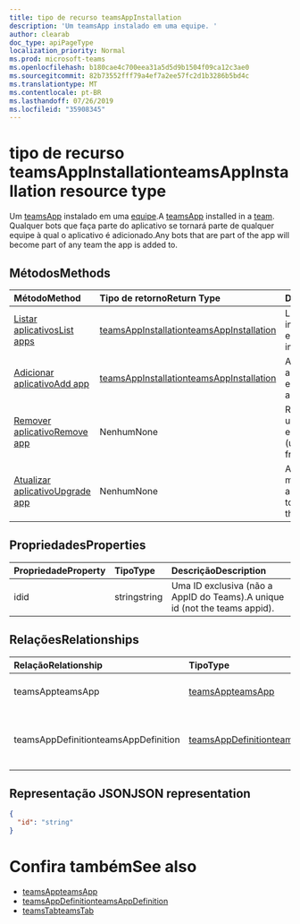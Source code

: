 ```yaml
---
title: tipo de recurso teamsAppInstallation
description: 'Um teamsApp instalado em uma equipe. '
author: clearab
doc_type: apiPageType
localization_priority: Normal
ms.prod: microsoft-teams
ms.openlocfilehash: b180cae4c700eea31a5d5d9b1504f09ca12c3ae0
ms.sourcegitcommit: 82b73552fff79a4ef7a2ee57fc2d1b3286b5bd4c
ms.translationtype: MT
ms.contentlocale: pt-BR
ms.lasthandoff: 07/26/2019
ms.locfileid: "35908345"
---
```

# <a name="teamsappinstallation-resource-type"></a><span data-ttu-id="862b5-103">tipo de recurso teamsAppInstallation</span><span class="sxs-lookup"><span data-stu-id="862b5-103">teamsAppInstallation resource type</span></span>

<span data-ttu-id="862b5-104">Um [teamsApp](teamsapp.md) instalado em uma [equipe](team.md).</span><span class="sxs-lookup"><span data-stu-id="862b5-104">A [teamsApp](teamsapp.md) installed in a [team](team.md).</span></span> <span data-ttu-id="862b5-105">Qualquer bots que faça parte do aplicativo se tornará parte de qualquer equipe à qual o aplicativo é adicionado.</span><span class="sxs-lookup"><span data-stu-id="862b5-105">Any bots that are part of the app will become part of any team the app is added to.</span></span>

## <a name="methods"></a><span data-ttu-id="862b5-106">Métodos</span><span class="sxs-lookup"><span data-stu-id="862b5-106">Methods</span></span>

| <span data-ttu-id="862b5-107">Método</span><span class="sxs-lookup"><span data-stu-id="862b5-107">Method</span></span>       | <span data-ttu-id="862b5-108">Tipo de retorno</span><span class="sxs-lookup"><span data-stu-id="862b5-108">Return Type</span></span>  |<span data-ttu-id="862b5-109">Descrição</span><span class="sxs-lookup"><span data-stu-id="862b5-109">Description</span></span>|
|:---------------|:--------|:----------|
|[<span data-ttu-id="862b5-110">Listar aplicativos</span><span class="sxs-lookup"><span data-stu-id="862b5-110">List apps</span></span>](../api/teamsappinstallation-list.md) | [<span data-ttu-id="862b5-111">teamsAppInstallation</span><span class="sxs-lookup"><span data-stu-id="862b5-111">teamsAppInstallation</span></span>](teamsappinstallation.md) | <span data-ttu-id="862b5-112">Lista os aplicativos instalados em uma equipe.</span><span class="sxs-lookup"><span data-stu-id="862b5-112">Lists apps installed in a team.</span></span>|
|[<span data-ttu-id="862b5-113">Adicionar aplicativo</span><span class="sxs-lookup"><span data-stu-id="862b5-113">Add app</span></span>](../api/teamsappinstallation-add.md) | [<span data-ttu-id="862b5-114">teamsAppInstallation</span><span class="sxs-lookup"><span data-stu-id="862b5-114">teamsAppInstallation</span></span>](teamsappinstallation.md) | <span data-ttu-id="862b5-115">Adiciona (instala) um aplicativo a uma equipe.</span><span class="sxs-lookup"><span data-stu-id="862b5-115">Adds (installs) an app to a team.</span></span>|
|[<span data-ttu-id="862b5-116">Remover aplicativo</span><span class="sxs-lookup"><span data-stu-id="862b5-116">Remove app</span></span>](../api/teamsappinstallation-delete.md) | <span data-ttu-id="862b5-117">Nenhum</span><span class="sxs-lookup"><span data-stu-id="862b5-117">None</span></span> | <span data-ttu-id="862b5-118">Remove (desinstala) um aplicativo de uma equipe.</span><span class="sxs-lookup"><span data-stu-id="862b5-118">Removes (uninstalls) an app from a team.</span></span>|
|[<span data-ttu-id="862b5-119">Atualizar aplicativo</span><span class="sxs-lookup"><span data-stu-id="862b5-119">Upgrade app</span></span>](../api/teamsappinstallation-upgrade.md) | <span data-ttu-id="862b5-120">Nenhum</span><span class="sxs-lookup"><span data-stu-id="862b5-120">None</span></span> | <span data-ttu-id="862b5-121">Atualiza para a versão mais recente do aplicativo.</span><span class="sxs-lookup"><span data-stu-id="862b5-121">Upgrades to the latest version of the app.</span></span>|

## <a name="properties"></a><span data-ttu-id="862b5-122">Propriedades</span><span class="sxs-lookup"><span data-stu-id="862b5-122">Properties</span></span>

| <span data-ttu-id="862b5-123">Propriedade</span><span class="sxs-lookup"><span data-stu-id="862b5-123">Property</span></span>            | <span data-ttu-id="862b5-124">Tipo</span><span class="sxs-lookup"><span data-stu-id="862b5-124">Type</span></span>     | <span data-ttu-id="862b5-125">Descrição</span><span class="sxs-lookup"><span data-stu-id="862b5-125">Description</span></span> |
|:------------------- |:-------- |:----------- |
| <span data-ttu-id="862b5-126">id</span><span class="sxs-lookup"><span data-stu-id="862b5-126">id</span></span>                  | <span data-ttu-id="862b5-127">string</span><span class="sxs-lookup"><span data-stu-id="862b5-127">string</span></span>   | <span data-ttu-id="862b5-128">Uma ID exclusiva (não a AppID do Teams).</span><span class="sxs-lookup"><span data-stu-id="862b5-128">A unique id (not the teams appid).</span></span> |

## <a name="relationships"></a><span data-ttu-id="862b5-129">Relações</span><span class="sxs-lookup"><span data-stu-id="862b5-129">Relationships</span></span>

| <span data-ttu-id="862b5-130">Relação</span><span class="sxs-lookup"><span data-stu-id="862b5-130">Relationship</span></span>   | <span data-ttu-id="862b5-131">Tipo</span><span class="sxs-lookup"><span data-stu-id="862b5-131">Type</span></span>    | <span data-ttu-id="862b5-132">Descrição</span><span class="sxs-lookup"><span data-stu-id="862b5-132">Description</span></span> |
|:---------------|:--------|:----------|
|<span data-ttu-id="862b5-133">teamsApp</span><span class="sxs-lookup"><span data-stu-id="862b5-133">teamsApp</span></span>|[<span data-ttu-id="862b5-134">teamsApp</span><span class="sxs-lookup"><span data-stu-id="862b5-134">teamsApp</span></span>](teamsapp.md)| <span data-ttu-id="862b5-135">O aplicativo que está instalado.</span><span class="sxs-lookup"><span data-stu-id="862b5-135">The app that is installed.</span></span> |
|<span data-ttu-id="862b5-136">teamsAppDefinition</span><span class="sxs-lookup"><span data-stu-id="862b5-136">teamsAppDefinition</span></span>|[<span data-ttu-id="862b5-137">teamsAppDefinition</span><span class="sxs-lookup"><span data-stu-id="862b5-137">teamsAppDefinition</span></span>](teamsappdefinition.md)| <span data-ttu-id="862b5-138">Os detalhes desta versão do aplicativo.</span><span class="sxs-lookup"><span data-stu-id="862b5-138">The details of this version of the app.</span></span> |

## <a name="json-representation"></a><span data-ttu-id="862b5-139">Representação JSON</span><span class="sxs-lookup"><span data-stu-id="862b5-139">JSON representation</span></span>

<!-- {
  "blockType": "resource",
  "@odata.type": "microsoft.graph.teamsAppInstallation",
  "baseType": "microsoft.graph.entity"
}-->

```json
{
  "id": "string"
}
```

# <a name="see-also"></a><span data-ttu-id="862b5-140">Confira também</span><span class="sxs-lookup"><span data-stu-id="862b5-140">See also</span></span>

- [<span data-ttu-id="862b5-141">teamsApp</span><span class="sxs-lookup"><span data-stu-id="862b5-141">teamsApp</span></span>](teamsapp.md)
- [<span data-ttu-id="862b5-142">teamsAppDefinition</span><span class="sxs-lookup"><span data-stu-id="862b5-142">teamsAppDefinition</span></span>](teamsappdefinition.md)
- [<span data-ttu-id="862b5-143">teamsTab</span><span class="sxs-lookup"><span data-stu-id="862b5-143">teamsTab</span></span>](../resources/teamstab.md)

<!-- uuid: 8fcb5dbc-d5aa-4681-8e31-b001d5168d79
2015-10-25 14:57:30 UTC -->
<!-- {
  "type": "#page.annotation",
  "description": "teamsApp resource",
  "keywords": "",
  "section": "documentation",
  "tocPath": ""
}-->
